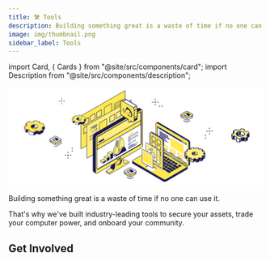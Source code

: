 ```yaml
---
title: 🛠 Tools
description: Building something great is a waste of time if no one can use it. That's why we've built industry-leading tools to secure your assets, trade your personal computer power, and onboard your community.
image: img/thumbnail.png
sidebar_label: Tools
---
```


import Card, { Cards } from "@site/src/components/card";
import Description from "@site/src/components/description";

![banner](img/Tools.svg)

Building something great is a waste of time if no one can use it.

That's why we've built industry-leading tools to secure your assets, trade your computer power, and onboard your community.

## Get Involved

<Cards>
  <Card
    title="<p><strong>Start Running a Koii Node</strong></p>"
    description="<p>Rent a personal device to the network and start earning passive income with your existing hardware.</p>"
    link="/run-a-node/introduction/types-of-nodes"
    linkText="Start Earning KOII"
    svgName="node"
    cardPerRow="2"
  />
  <Card
    title="<p><strong>Get the Finnie Wallet</strong></p>"
    description=" <p>Worry free web3. We've designed Finnie as your browsing companion so that you don't have to worry.</p>"
    link="https://chrome.google.com/webstore/detail/finnie/cjmkndjhnagcfbpiemnkdpomccnjblmj"
    linkText="Get the Wallet Today"
    svgName="finnie"
    cardPerRow="2"
  />

</Cards>

<!-- ## Videos

<Cards>
  <Card
    title="<p>Twitter Space - What's new with Finnie?</p>"
    link="https://youtu.be/IgJ5HesnVjA"
    linkText="Watch the Video"
    svgName="finnieVideo"
    cardPerRow="2"
  />

</Cards> -->
